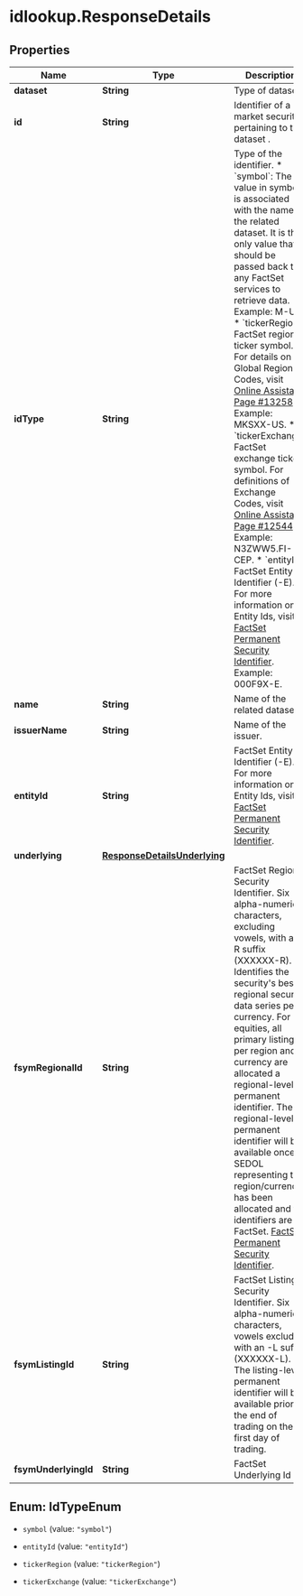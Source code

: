 # idlookup.ResponseDetails

## Properties

Name | Type | Description | Notes
------------ | ------------- | ------------- | -------------
**dataset** | **String** | Type of dataset. | 
**id** | **String** | Identifier of a market security pertaining to the dataset . | [optional] 
**idType** | **String** | Type of the identifier. * &#x60;symbol&#x60;: The value in symbol is associated with the name of the related dataset. It is the only value that should be passed back to any FactSet services to retrieve data. Example: M-US.   * &#x60;tickerRegion&#x60;: FactSet region ticker symbol. For details on Global Region Codes, visit [Online Assistant Page #13258](https://oa.apps.factset.com/pages/13258). Example: MKSXX-US.   * &#x60;tickerExchange&#x60;: FactSet exchange ticker symbol. For definitions of Exchange Codes, visit [Online Assistant Page #12544](https://oa.apps.factset.com/pages/12544). Example: N3ZWW5.FI-CEP.    * &#x60;entityId&#x60;: FactSet Entity Identifier (-E). For more information on Entity Ids, visit [FactSet Permanent Security Identifier](https://oa.apps.factset.com/cms/oaAttachment/64c3213a-f415-4c27-a336-92c73a72deed/24881). Example: 000F9X-E.  | [optional] 
**name** | **String** | Name of the related dataset. | 
**issuerName** | **String** | Name of the issuer. | [optional] 
**entityId** | **String** | FactSet Entity Identifier (-E). For more information on Entity Ids, visit [FactSet Permanent Security Identifier](https://oa.apps.factset.com/cms/oaAttachment/64c3213a-f415-4c27-a336-92c73a72deed/24881).  | [optional] 
**underlying** | [**ResponseDetailsUnderlying**](ResponseDetailsUnderlying.md) |  | [optional] 
**fsymRegionalId** | **String** | FactSet Regional Security Identifier. Six alpha-numeric characters, excluding vowels, with an -R suffix (XXXXXX-R). Identifies the security&#39;s best regional security data series per currency. For equities, all primary listings per region and currency are allocated a regional-level permanent identifier. The regional-level permanent identifier will be available once a SEDOL representing the region/currency has been allocated and the identifiers are on FactSet. [FactSet Permanent Security Identifier](https://oa.apps.factset.com/cms/oaAttachment/64c3213a-f415-4c27-a336-92c73a72deed/24881). | [optional] 
**fsymListingId** | **String** | FactSet Listing Security Identifier. Six alpha-numeric characters, vowels excluded, with an -L suffix (XXXXXX-L). The listing-level permanent identifier will be available prior to the end of trading on the first day of trading. | [optional] 
**fsymUnderlyingId** | **String** | FactSet Underlying Id | [optional] 



## Enum: IdTypeEnum


* `symbol` (value: `"symbol"`)

* `entityId` (value: `"entityId"`)

* `tickerRegion` (value: `"tickerRegion"`)

* `tickerExchange` (value: `"tickerExchange"`)




